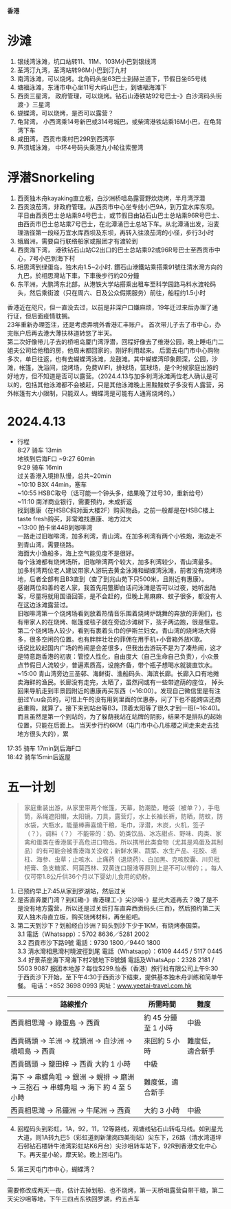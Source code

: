 **香港**

# 沙滩 
1. 银线湾泳滩，坑口站转11、11M、103M小巴到银线湾
2. 荃湾汀九湾，荃湾站转96M小巴到汀九村
3. 南湾泳滩，可以烧烤。北角码头坐63巴士到赫兰道下，节假日坐65号线
4. 塘福泳滩，东涌市中心坐11号大屿山巴士，到塘福海滩下
5. 西贡三星湾， 政府管理，可以烧烤。钻石山港铁站92号巴士-》白沙湾码头街渡-》三星湾
6. 蝴蝶湾，可以烧烤，是否可以露营？
7. 龟背湾， 小西湾乘14号新巴或314号城巴，或柴湾港铁站乘16M小巴，在龟背湾下车
8. 咸田湾， 西贡市乘村巴29R到西湾亭
9. 芦须城泳滩， 中环4号码头乘港九小轮往索罟湾

# 浮潜Snorkeling
1. 西贡独木舟kayaking直立板，白沙洲桥咀岛露营野炊烧烤，半月湾浮潜
2. 西贡浪茄湾，非政府管理。从西贡市中心坐专线小巴9A，到万宜水库东坝。平日由西贡巴士总站乘94号巴士，或节假日由钻石山巴士总站乘96R号巴士、由西贡市巴士总站乘7号巴士，在北潭涌巴士总站下车。从北潭涌出发，沿麦理浩径第一段经万宜水库西坝及东坝，再转入往浪茄湾的小径，步行3小时
3. 蛾眉洲，需要自行联络船家或报团才有渡轮到
4. 西贡海下湾， 港铁钻石山站C2出口的巴士总站乘92或96R号巴士至西贡市中心，7号小巴到海下村
5. 相思湾到绿蛋岛，独木舟1.5~2小时. 鑽石山港鐵站乘搭乘91號往清水灣方向的九巴，於相思灣站下車，下車後步行約20分鐘
5. 东平洲，大鹏湾东北部，从港铁大学站搭乘出租车至科学园路马料水渡轮码头，然后乘街渡（只在周六、日及公众假期服务）前往，船程约1.5小时


香港近在咫尺，但一直没去过，以前是非深户口嫌麻烦，19年迁过来后办理了通行证，但后面疫情耽搁。  
23年重新办理签注，还是考虑弄境外香港汇丰账户。 
首次带儿子去了市中心，办完账户后再去港大薄扶林道转悠了半天。  
第二次好像带儿子去的桥咀岛厦门湾浮潜，回程好像去了维港公园，晚上睡屯门二姐夫公司给他租的房，他周末都回家的，刚好利用起来。
后面去屯门市中心购物多次，单日往返，也有去蝴蝶湾泳滩，龙鼓滩。其中蝴蝶湾印象颇深，公园，沙滩，帐篷，洗浴间，烧烤场，免费WIFI，排球场，篮球场，是个时候家庭出游的好地方，但不知道是否可以露营。（2024.4.13与加多利湾泳滩两位老人确认是可以的，包括其他泳滩都不会被赶，只是其他泳滩晚上黑黢黢蚊子多没有人露营，另外帐篷有大小限制，只能双人。蝴蝶湾是可能有人通宵烧烤的。）


# 2024.4.13
- 行程  
8:27  骑车  13min  
地铁到后海F口  ~9:27 60min  
9:29  骑车  16min  
过关香港入境排队慢，总共~20min  
~10:10  B3X  44min，塞车  
~10:55  HSBC取号（话可能一个钟头多，结果晚了过号30，重新给号）  
~11:10  南洋商业银行，需要预约，未成折返  
找到惠康（在HSBC斜对面大楼2F）购买物品，之前一般都是在HSBC楼上taste fresh购买，非常难找惠康、地方过大  
~13:00  拍卡坐44B到咖啡湾  
一路走过旧咖啡湾，加多利湾，青山湾。在加多利湾有两个小铁炮，海边走不到青山湾，需要绕路。  
海面大小渔船多，海上空气能见度不是很好。  
每个泳滩都有烧烤场所，旧咖啡湾两个较大，加多利湾较少，青山湾最多。  
加多利湾两位老人建议带家人游玩去黄金泳滩和蝴蝶湾泳滩，前者没有烧烤场地，后者全部有且B3直到（查了到兆山苑下只500米，且附近有惠康）。  
感谢两位和善的老人家，我首先用蹩脚白话问泳滩是否可以过夜，她听出陆客，尽量将就用国语回答，是不会赶的，但晚上黑麻麻、蚊子很多，都没有人在这边泳滩露营过。  
旧咖啡湾第一个烧烤场看到放着热情音乐围着烧烤炉跳舞的奔放的菲佣们，也有带家人的在烧烤、帐篷或毯子就在旁边沙滩树下，孩子两边跑，很是惬意。第二个烧烤场人较少，看到有裹着头巾的伊斯兰妇女。青山湾的烧烤场大得多，很多空闲的位置。也有胖胖壮壮的菲佣在用手机+小音箱外放K歌。  
话说比较起国内广场的热闹是会差很多，但我出去游玩不是为了凑热闹，这才是特意跑香港的初衷：管控人性化，自由度大（自己生命自己负责），小众景点节假日人流较少，普遍素质高，设施齐备，带个瓶子想喝水就装直饮水。  
~15:00 青山湾旁边三圣邨、海鲜街、渔船码头、海滨长廊。长廊入口有地摊卖海鲜的渔民。长廊没有走完，太晒了，虽然间或有一些带遮荫的座位， 掉头回来导航走到丰景园附近的惠康再买东西（~16:00）。发现自己微信里是有注册过Yuu会员的，可惜上午的没有用到里面的优惠券，问了下也不能跨店还商品重购，就算了。接下来到站台等B3，顶着太阳等了很久才到一班(~16:40)。而且虽然是第一个到站的，为了躲荫我站在站牌的阴影，结果不是排队的起始位置，只能在后面上。
当天步行约6KM（屯门市中心几栋楼之间走来走去找地方很头大的），累

17:35  骑车  17min到后海F口  
18:42  骑车15min后返屋  


# 五一计划
>家庭重装出游，从家里带两个帐篷，天幕，防潮垫，睡袋（被单？），手电筒，系绳遮阳帽，太阳镜，刀具，露营灯，水上长袖长裤，防晒，防蚊，防水袋，大瓶水，能量棒壽喜燒干粮，毛巾，浮潜，木炭，火机，签子（？），调料（？）
>不能带的：奶、奶类饮品、冰冻甜点、野味、肉类、家禽和蛋类在香港属于高危进口物品，所以携带此类食物（尤其是鸡蛋及其制品）的有可能会被香港海关没收；新鲜水果、蔬菜、水生产品、花胶、瑶柱、海参、虫草；止咳水、止痛药（退烧药）、白加黑、克咳胶囊、川贝枇杷膏、急支糖浆、阿莫西林、双黄连口服液等原则上是不可以带的；。每人仅可带1.8公斤供36个月以下婴幼儿食用的奶粉。
1. 已预约早上7:45从家到罗湖站，然后过关
2. 是否直奔厦门湾？到红磡-》香港理工-》尖沙咀-》星光大道再去？晚了是不是没有地方露营，所以还是过关后打车直奔西贡码头(三百)，然后预约第二天双人独木舟直立板，购买烧烤材料，再坐船吧。
3. 第二天到沙下？划船经白沙洲？码头到沙下少于1KM，有烧烤泰国菜。  
3.1 電話（Whatsapp）：5702 8636／5281 2002  
3.2 西貢市沙下路9號 電話：9730 1800／9440 1800  
3.3 清水灣相思灣村曉波徑到尾 電話（Whatsapp）：6109 4445 / 5117 0445
3.4 好景茶座海下灣海下村2號地下B號舖 電話及WhatsApp：2328 2181 / 5503 9087
报团本地游？每位$299.怡泰（香港）旅行社有限公司上午9:30于西贡沙下开始，至下午4:30于西贡沙下结束，提供基本独木舟训练和简单午餐。
电话：+852 3698 0993
网址：www.yeetai-travel.com.hk

|路線推介	|所需時間	|難度
|----------|-----------|---
|西貢相思灣 → 綠蛋島 → 西貢	|約 45 分鐘至 1 小時	|中級
|西貢碼頭 → 羊洲 → 枕頭洲 → 白沙洲 → 橋咀島 → 西貢	|來回約 5 小時	|難度低，適合新手
|西貢碼頭 → 鹽田梓 → 西貢	大約 1 小時	|中級
|海下 → 串螺角咀 → 銀洲 → 蜆排 → 磨洲 → 三抱石 → 串螺角咀 → 海下	約 4 至 5 小時	|難度低，適合新手
|西貢相思灣 → 吊鐘洲 → 牛尾洲 → 西貢	|大約 3 小時	|中級


4. 回程码头到彩虹，1A，92，11，12等路线，观塘线钻石山转屯马线。如到星光大道，则1A转九巴5（彩虹道到新蒲岗四美街站）尖东下，26路（清水湾道坪石邨钻石楼转牛池湾彩虹站K6月台）尖沙咀转车站下，92R到香港文化中心下。再天星小轮，摩天轮。晚上回屯门。

5. 第三天屯门市中心，蝴蝶湾？
----
需要修改成两天一夜，估计去掉划船、也不烧烤，第一天桥咀露营自带干粮，第二天尖沙咀等地，下午三四点东铁回罗湖，约五点车